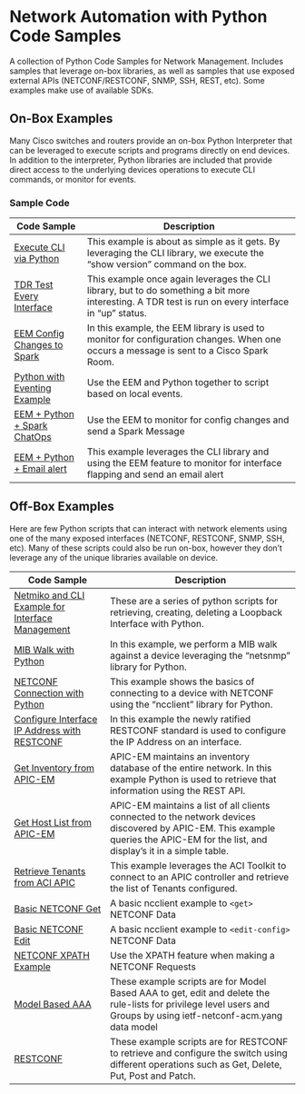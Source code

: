 # Network Automation with Python Code Samples

A collection of Python Code Samples for Network Management.  Includes samples that leverage on-box libraries, as well as samples that use exposed external APIs (NETCONF/RESTCONF, SNMP, SSH, REST, etc).  Some examples make use of available SDKs.  

## On-Box Examples

Many Cisco switches and routers provide an on-box Python Interpreter that can be leveraged to execute scripts and programs directly on end devices.  In addition to the interpreter, Python libraries are included that provide direct access to the underlying devices operations to execute CLI commands, or monitor for events.  

### Sample Code

|  Code Sample  |  Description  |
|  --- |  ---  |
|  [Execute CLI via Python](/Py-sho-ver-onbox)  |  This example is about as simple as it gets. By leveraging the CLI library, we execute the “show version” command on the box. |
|  [TDR Test Every Interface](/tdr-test)  |  This example once again leverages the CLI library, but to do something a bit more interesting.  A TDR test is run on every interface in “up” status.  |
|  [EEM Config Changes to Spark](/eem_configdiff_to_spark)  |  In this example, the EEM library is used to monitor for configuration changes.  When one occurs a message is sent to a Cisco Spark Room.  |
|  [Python with Eventing Example](/EEM-interface-move-routes)  |  Use the EEM and Python together to script based on local events. |
|  [EEM + Python + Spark ChatOps](/spark_checkin)  |  Use the EEM to monitor for config changes and send a Spark Message |  
|  [EEM + Python + Email alert](/PortFlap_email_alert)  |  This example leverages the CLI library and using the EEM feature to monitor for interface flapping and send an email alert |


## Off-Box Examples

Here are few Python scripts that can interact with network elements using one of the many exposed interfaces (NETCONF, RESTCONF, SNMP, SSH, etc).  Many of these scripts could also be run on-box, however they don’t leverage any of the unique libraries available on device.  

|  Code Sample  |  Description  |
|  --- |  ---  |
|  [Netmiko and CLI Example for Interface Management](/netmiko-interface-example)  |  These are a series of python scripts for retrieving, creating, deleting a Loopback Interface with Python.  | 
|  [MIB Walk with Python](/snmp_entity)  |  In this example, we perform a MIB walk against a device leveraging the “netsnmp” library for Python.  |
|  [NETCONF Connection with Python](/netconf_entity)  |  This example shows the basics of connecting to a device with NETCONF using the  “ncclient” library for Python.  |
|  [Configure Interface IP Address with RESTCONF](/restconf_update_ipaddress)  |  In this example the newly ratified RESTCONF standard is used to configure the IP Address on an interface.  |
|  [Get Inventory from APIC-EM](/apic-em_get_inventory_stats)  |  APIC-EM maintains an inventory database of the entire network.  In this example Python is used to retrieve that information using the REST API.  |  
|  [Get Host List from APIC-EM](/apic-em_get_hosts)  |  APIC-EM maintains a list of all clients connected to the network devices discovered by APIC-EM.  This example queries the APIC-EM for the list, and display’s it in a simple table.  |
|  [Retrieve Tenants from ACI APIC](/acitoolkit_show_tenants)  |  This example leverages the ACI Toolkit to connect to an APIC controller and retrieve the list of Tenants configured.  |  
|  [Basic NETCONF Get](/NC-get-config)  |  A basic ncclient example to `<get>` NETCONF Data  |
|  [Basic NETCONF Edit](/NC-edit-config)  |  A basic ncclient example to `<edit-config>` NETCONF Data  |  
|  [NETCONF XPATH Example](/NC-get-config-xpath)  |  Use the XPATH feature when making a NETCONF Requests  |  
|  [Model Based AAA](/model-based-aaa)  |  These example scripts are for Model Based AAA to get, edit and delete the rule-lists for privilege level users and Groups by using ietf-netconf-acm.yang data model  |
|  [RESTCONF](/RESTCONF)  |  These example scripts are for RESTCONF to retrieve and configure the switch using different operations such as Get, Delete, Put, Post and Patch.  |
